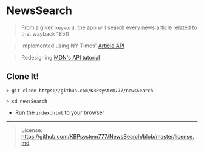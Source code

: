 # NewsSearch

> From a given `keyword`, the app will search every news article related to that wayback 1851!

>  Implemented using NY Times' [Article API](https://developer.nytimes.com/)

> Redesigning [MDN's API tutorial](https://mdn.mozillademos.org/files/14821/nytimes-search.png)

## Clone It!

```
> git clone https://github.com/KBPsystem777/newsSearch

> cd newsSearch

```
- Run the `index.html` to your browser


***

> License: https://github.com/KBPsystem777/NewsSearch/blob/master/license.md
